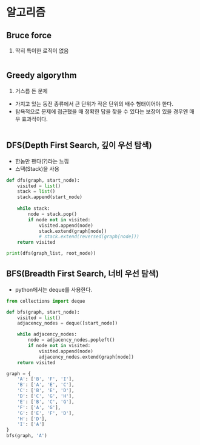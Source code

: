 # 알고리즘
## Bruce force
1. 딱히 특이한 로직이 없음

```python

```

## Greedy algorythm
1. 거스름 돈 문제
* 가지고 있는 동전 종류에서 큰 단위가 작은 단위의 배수 형태이어야 한다.
* 탐욕적으로 문제에 접근했을 때 정확한 답을 찾을 수 있다는 보장이 있을 경우엔 매우 효과적이다.
```python

```

## DFS(Depth First Search, 깊이 우선 탐색)
* 한놈만 팬다(?)라는 느낌
* 스택(Stack)을 사용

```python
def dfs(graph, start_node):
    visited = list()
    stack = list()
    stack.append(start_node)
    
    while stack:
        node = stack.pop()
        if node not in visited:
            visited.append(node)
            stack.extend(graph[node])
            # stack.extend(reversed(graph[node]))
    return visited

print(dfs(graph_list, root_node))
```

## BFS(Breadth First Search, 너비 우선 탐색)
* python에서는 deque를 사용한다.
```python
from collections import deque

def bfs(graph, start_node):
    visited = list()
    adjacency_nodes = deque([start_node])

    while adjacency_nodes:
        node = adjacency_nodes.popleft()
        if node not in visited:
            visited.append(node)
            adjacency_nodes.extend(graph[node])
    return visited

graph = {
    'A': ['B', 'F', 'I'],
    'B': ['A', 'E', 'C'],
    'C': ['B', 'E', 'D'],
    'D': ['C', 'G', 'H'],
    'E': ['B', 'C', 'G'],
    'F': ['A', 'G'],
    'G': ['E', 'F', 'D'],
    'H': ['D'],
    'I': ['A']
}
bfs(graph, 'A')
```


